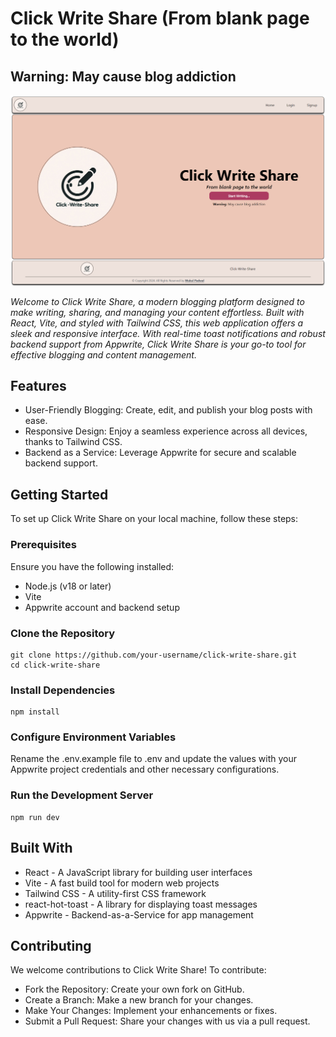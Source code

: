 # Click Write Share (From blank page to the world)

## **Warning:** May cause blog addiction

<p align="center" >
    <img src="public/assets/homepage.png" alt="CWS Homepage"></img>
</p>

*Welcome to Click Write Share, a modern blogging platform designed to make writing, sharing, and managing your content effortless. Built with React, Vite, and styled with Tailwind CSS, this web application offers a sleek and responsive interface. With real-time toast notifications and robust backend support from Appwrite, Click Write Share is your go-to tool for effective blogging and content management.*

## Features
- User-Friendly Blogging: Create, edit, and publish your blog posts with ease.
- Responsive Design: Enjoy a seamless experience across all devices, thanks to Tailwind CSS.
- Backend as a Service: Leverage Appwrite for secure and scalable backend support.

## Getting Started
To set up Click Write Share on your local machine, follow these steps:

###  Prerequisites
Ensure you have the following installed:
- Node.js (v18 or later)
- Vite
- Appwrite account and backend setup

### Clone the Repository
```
git clone https://github.com/your-username/click-write-share.git
cd click-write-share
```

### Install Dependencies
```
npm install
```

### Configure Environment Variables
Rename the .env.example file to .env and update the values with your Appwrite project credentials and other necessary configurations.

### Run the Development Server
```
npm run dev
```

## Built With
- React - A JavaScript library for building user interfaces
- Vite - A fast build tool for modern web projects
- Tailwind CSS - A utility-first CSS framework
- react-hot-toast - A library for displaying toast messages
- Appwrite - Backend-as-a-Service for app management

## Contributing
We welcome contributions to Click Write Share! To contribute:
- Fork the Repository: Create your own fork on GitHub.
- Create a Branch: Make a new branch for your changes.
- Make Your Changes: Implement your enhancements or fixes.
- Submit a Pull Request: Share your changes with us via a pull request.